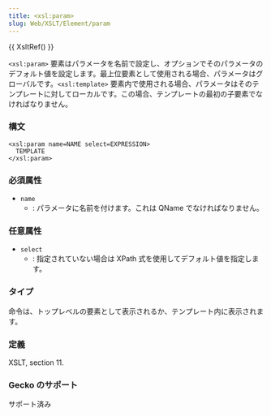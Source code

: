 ```yaml
---
title: <xsl:param>
slug: Web/XSLT/Element/param
---
```


{{ XsltRef() }}

`<xsl:param>` 要素はパラメータを名前で設定し、オプションでそのパラメータのデフォルト値を設定します。最上位要素として使用される場合、パラメータはグローバルです。`<xsl:template>` 要素内で使用される場合、パラメータはそのテンプレートに対してローカルです。この場合、テンプレートの最初の子要素でなければなりません。

### 構文

```
<xsl:param name=NAME select=EXPRESSION>
  TEMPLATE
</xsl:param>
```

### 必須属性

- `name`
  - : パラメータに名前を付けます。これは QName でなければなりません。

### 任意属性

- `select`
  - : 指定されていない場合は XPath 式を使用してデフォルト値を指定します。

### タイプ

命令は、トップレベルの要素として表示されるか、テンプレート内に表示されます。

### 定義

XSLT, section 11.

### Gecko のサポート

サポート済み

